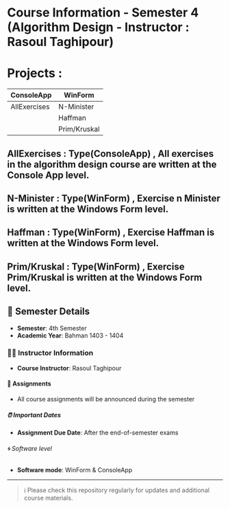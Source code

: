 # Course Information - Semester 4 (Algorithm Design - Instructor : Rasoul Taghipour)

# Projects :

| ConsoleApp  |  WinForm   |
|-------------|------------|
| AllExercises| N-Minister |
|             |  Haffman   |
|             |Prim/Kruskal|

## AllExercises : Type(ConsoleApp) , All exercises in the algorithm design course are written at the Console App level.
## N-Minister   : Type(WinForm)    , Exercise n Minister is written at the Windows Form level.
## Haffman      : Type(WinForm)    , Exercise Haffman is written at the Windows Form level.
## Prim/Kruskal : Type(WinForm)    , Exercise Prim/Kruskal is written at the Windows Form level.


## 📅 Semester Details
- **Semester**: 4th Semester
- **Academic Year**: Bahman 1403 - 1404

### 👨‍🏫 Instructor Information
- **Course Instructor**: Rasoul Taghipour

#### 📝 Assignments
- All course assignments will be announced during the semester

##### ⏰ Important Dates
- **Assignment Due Date**: After the end-of-semester exams

###### 🌀 Software level
- **Software mode**: WinForm & ConsoleApp

---

> ℹ️ Please check this repository regularly for updates and additional course materials.
